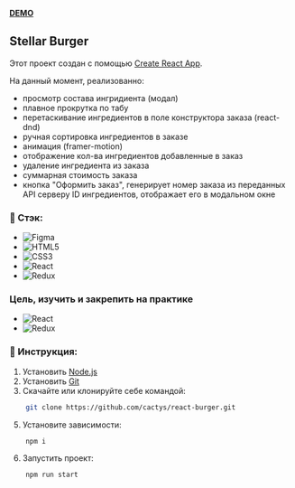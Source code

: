 **[DEMO](https://cactys.github.io/react-burger/)**
## Stellar Burger

Этот проект создан с помощью [Create React App](https://github.com/facebook/create-react-app).

На данный момент, реализованно:
  - просмотр состава ингридиента (модал)
  - плавное прокрутка по табу
  - перетаскивание ингредиентов в поле конструктора заказа (react-dnd)
  - ручная сортировка ингредиентов в заказе
  - анимация (framer-motion)
  - отображение кол-ва ингредиентов добавленные в заказ
  - удаление ингредиента из заказа
  - суммарная стоимость заказа
  - кнопка "Оформить заказ", генерирует номер заказа из переданных API серверу ID ингредиентов, отображает его в модальном окне

### 🔨 Стэк:
+ ![Figma](https://img.shields.io/badge/figma-%23F24E1E.svg?style=for-the-badge&logo=figma&logoColor=white)
+ ![HTML5](https://img.shields.io/badge/html5-%23E34F26.svg?style=for-the-badge&logo=html5&logoColor=white)
+ ![CSS3](https://img.shields.io/badge/css3-%231572B6.svg?style=for-the-badge&logo=css3&logoColor=white)
+ ![React](https://img.shields.io/badge/react-%2320232a.svg?style=for-the-badge&logo=react&logoColor=%2361DAFB)
+ ![Redux](https://img.shields.io/badge/redux-%23593d88.svg?style=for-the-badge&logo=redux&logoColor=white)

### Цель, изучить и закрепить на практике
+ ![React](https://img.shields.io/badge/react-%2320232a.svg?style=for-the-badge&logo=react&logoColor=%2361DAFB)
+ ![Redux](https://img.shields.io/badge/redux-%23593d88.svg?style=for-the-badge&logo=redux&logoColor=white)

### 🔧 Инструкция:

1. Установить [Node.js](https://nodejs.org/en/ 'ссылка на сайт Node.js')
2. Установить [Git](https://git-scm.com/ 'ссылка на сайт Git')
3. Скачайте или клонируйте себе командой:
```sh
    git clone https://github.com/cactys/react-burger.git
```
5. Установите зависимости:
```sh
    npm i
```
6. Запустить проект:
```sh
    npm run start
```
